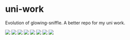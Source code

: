 # uni-work
Evolution of glowing-sniffle. A better repo for my uni work.

<img src="https://media.giphy.com/media/Z2ma2SQKva689hiqV7/giphy.gif"/>
<img src="https://media.giphy.com/media/qB5ecUIj3e6nG9S9dP/giphy.gif"/>
<img src="https://media.giphy.com/media/YrU0MqWSs5T3jYiAmH/giphy.gif"/>
<img src="https://media.giphy.com/media/7zJZgRRVrKfzo71lnR/giphy.gif"/>
<img src="https://media.giphy.com/media/J8U6jQs5JYXnO/giphy.gif"/>
<img src="https://media.giphy.com/media/H88NapcX4b2oyvVJpu/giphy.gif"/>
<img src="https://media.giphy.com/media/3oEduQ3OiH7kZQj3a0/giphy.gif"/>
<img src="https://media.giphy.com/media/26gsjCZpPolPr3sBy/giphy.gif"/>
